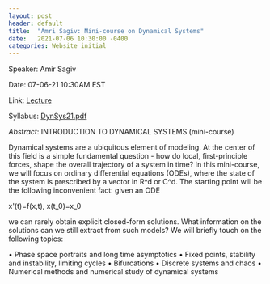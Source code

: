 ```yaml
---
layout: post
header: default
title:  "Amri Sagiv: Mini-course on Dynamical Systems"
date:   2021-07-06 10:30:00 -0400
categories: Website initial
---
```


Speaker: Amir Sagiv

Date: 07-06-21 10:30AM EST

Link: [Lecture](https://columbiauniversity.zoom.us/j/93079929576?pwd=K1d1WHFjempUcUNsWHZFNHlQc2N5UT09)

Syllabus: [DynSys21.pdf](https://columbiaundergradmathmodeling.github.io/Home/assets/REU21_DynSys_syllabus.pdf)

*Abstract*: 
INTRODUCTION TO DYNAMICAL SYSTEMS (mini-course)

Dynamical systems are a ubiquitous element of modeling. At the center of this field is a simple fundamental question - how do local, first-principle forces, shape the overall trajectory of a system in time? In this mini-course, we will focus on ordinary differential equations (ODEs), where the state of the system is prescribed by a vector in R^d or C^d. The starting point will be the following inconvenient fact: given an ODE

x'(t)=f(x,t), x(t_0)=x_0

we can rarely obtain explicit closed-form solutions. What information on the solutions can we still extract from such models?
We will briefly touch on the following topics:

• Phase space portraits and long time asymptotics
• Fixed points, stability and instability, limiting cycles
• Bifurcations
• Discrete systems and chaos
• Numerical methods and numerical study of dynamical systems

